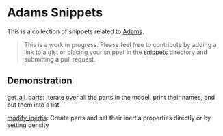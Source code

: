 # Adams Snippets
This is a collection of snippets related to  [Adams](https://hexagon.com/products/product-groups/computer-aided-engineering-software/adams).

> This is a work in progress.  Please feel free to contribute by adding a link to a gist or 
> placing your snippet in the [snippets](snippets) directory and submitting a pull request.

## Demonstration
[get_all_parts](https://gist.github.com/bthornton191/1977beb4c6474cbae393ca51f99f4ce2):
Iterate over all the parts in the model, print their names, and put them into a list.

[modify_inertia](https://gist.github.com/bthornton191/1977beb4c6474cbae393ca51f99f4ce2):
Create parts and set their inertia properties directly or by setting density
